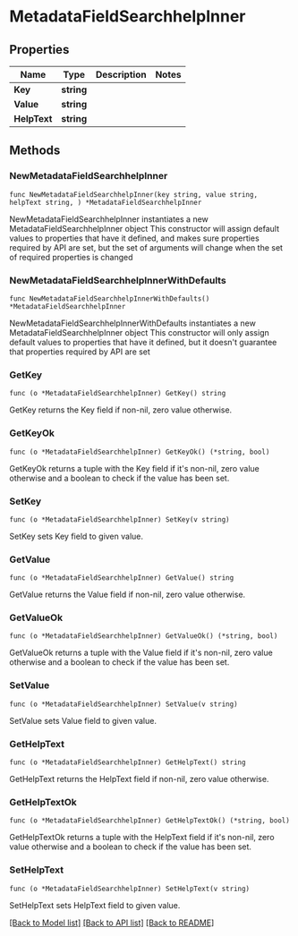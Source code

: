 # MetadataFieldSearchhelpInner

## Properties

Name | Type | Description | Notes
------------ | ------------- | ------------- | -------------
**Key** | **string** |  | 
**Value** | **string** |  | 
**HelpText** | **string** |  | 

## Methods

### NewMetadataFieldSearchhelpInner

`func NewMetadataFieldSearchhelpInner(key string, value string, helpText string, ) *MetadataFieldSearchhelpInner`

NewMetadataFieldSearchhelpInner instantiates a new MetadataFieldSearchhelpInner object
This constructor will assign default values to properties that have it defined,
and makes sure properties required by API are set, but the set of arguments
will change when the set of required properties is changed

### NewMetadataFieldSearchhelpInnerWithDefaults

`func NewMetadataFieldSearchhelpInnerWithDefaults() *MetadataFieldSearchhelpInner`

NewMetadataFieldSearchhelpInnerWithDefaults instantiates a new MetadataFieldSearchhelpInner object
This constructor will only assign default values to properties that have it defined,
but it doesn't guarantee that properties required by API are set

### GetKey

`func (o *MetadataFieldSearchhelpInner) GetKey() string`

GetKey returns the Key field if non-nil, zero value otherwise.

### GetKeyOk

`func (o *MetadataFieldSearchhelpInner) GetKeyOk() (*string, bool)`

GetKeyOk returns a tuple with the Key field if it's non-nil, zero value otherwise
and a boolean to check if the value has been set.

### SetKey

`func (o *MetadataFieldSearchhelpInner) SetKey(v string)`

SetKey sets Key field to given value.


### GetValue

`func (o *MetadataFieldSearchhelpInner) GetValue() string`

GetValue returns the Value field if non-nil, zero value otherwise.

### GetValueOk

`func (o *MetadataFieldSearchhelpInner) GetValueOk() (*string, bool)`

GetValueOk returns a tuple with the Value field if it's non-nil, zero value otherwise
and a boolean to check if the value has been set.

### SetValue

`func (o *MetadataFieldSearchhelpInner) SetValue(v string)`

SetValue sets Value field to given value.


### GetHelpText

`func (o *MetadataFieldSearchhelpInner) GetHelpText() string`

GetHelpText returns the HelpText field if non-nil, zero value otherwise.

### GetHelpTextOk

`func (o *MetadataFieldSearchhelpInner) GetHelpTextOk() (*string, bool)`

GetHelpTextOk returns a tuple with the HelpText field if it's non-nil, zero value otherwise
and a boolean to check if the value has been set.

### SetHelpText

`func (o *MetadataFieldSearchhelpInner) SetHelpText(v string)`

SetHelpText sets HelpText field to given value.



[[Back to Model list]](../README.md#documentation-for-models) [[Back to API list]](../README.md#documentation-for-api-endpoints) [[Back to README]](../README.md)


